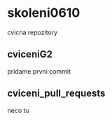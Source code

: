 # skoleni0610
cvicna repozitory

## cviceniG2
pridame prvni commit

## cviceni_pull_requests
neco tu
